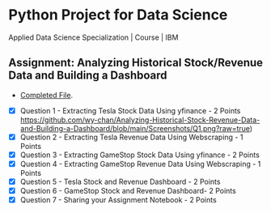 # Python Project for Data Science
Applied Data Science Specialization | Course | IBM

## Assignment: Analyzing Historical Stock/Revenue Data and Building a Dashboard 

- <a href="https://github.com/wy-chan/Analyzing-Historical-Stock-Revenue-Data-and-Building-a-Dashboard/blob/main/Final%20Assignment_completed.ipynb" target="_blank">Completed File</a>.


- [x] Question 1 - Extracting Tesla Stock Data Using yfinance - 2 Points
<img>https://github.com/wy-chan/Analyzing-Historical-Stock-Revenue-Data-and-Building-a-Dashboard/blob/main/Screenshots/Q1.png?raw=true)</img>
- [x] Question 2 - Extracting Tesla Revenue Data Using Webscraping - 1 Points
- [x] Question 3 - Extracting GameStop Stock Data Using yfinance - 2 Points
- [x] Question 4 - Extracting GameStop Revenue Data Using Webscraping - 1 Points
- [x] Question 5 - Tesla Stock and Revenue Dashboard - 2 Points
- [x] Question 6 - GameStop Stock and Revenue Dashboard- 2 Points
- [x] Question 7 - Sharing your Assignment Notebook - 2 Points
